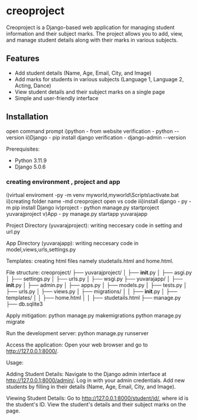 # creoproject

Creoproject is a Django-based web application for managing student information and their subject marks. The project allows you to add, view, and manage student details along with their marks in various subjects.

## Features

- Add student details (Name, Age, Email, City, and Image)
- Add marks for students in various subjects (Language 1, Language 2, Acting, Dance)
- View student details and their subject marks on a single page
- Simple and user-friendly interface

## Installation
open command prompt
i)python - from website
  verification - python --version
ii)Django - pip install django
  verification - django-admin --version


Prerequisites:
- Python 3.11.9
- Django 5.0.6

### creating environment , project and app
i)virtual enviroment -py -m venv myworld,myworld\Scripts\activate.bat
ii)creating folder name -md creoproject
open vs code
iii)install django - py -m pip install Django
iv)project - python manage.py startproject yuvarajproject
v)App - py manage.py startapp yuvarajapp

Project Directory (yuvarajproject):
writing neccesary code in setting and url.py

App Directory (yuvarajapp):
writing neccesary code in model,views,urls,settings.py

Templates:
creating html files namely studetails.html and home.html.

File structure:
creoproject/
├── yuvarajproject/
│   ├── __init__.py
│   ├── asgi.py
│   ├── settings.py
│   ├── urls.py
│   ├── wsgi.py
├── yuvarajapp/
│   ├── __init__.py
│   ├── admin.py
│   ├── apps.py
│   ├── models.py
│   ├── tests.py
│   ├── urls.py
│   ├── views.py
│   ├── migrations/
│   │   ├── __init__.py
│   ├── templates/
│   │   ├── home.html
│   │   ├── studetails.html
├── manage.py
├── db.sqlite3

Apply mitigation:
python manage.py makemigrations
python manage.py migrate

Run the development server:
python manage.py runserver

Access the application:
Open your web browser and go to http://127.0.0.1:8000/.

Usage:

Adding Student Details:
Navigate to the Django admin interface at http://127.0.0.1:8000/admin/.
Log in with your admin credentials.
Add new students by filling in their details (Name, Age, Email, City, and Image).


Viewing Student Details:
Go to http://127.0.0.1:8000/student/id/, where id is the student's ID.
View the student's details and their subject marks on the page.








